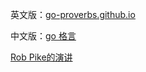 英文版：[go-proverbs.github.io](http://go-proverbs.github.io)

中文版：[go 格言](http://go-proverbs.hmldd.com)

[Rob Pike的演讲](https://www.youtube.com/watch?v=PAAkCSZUG1c)
